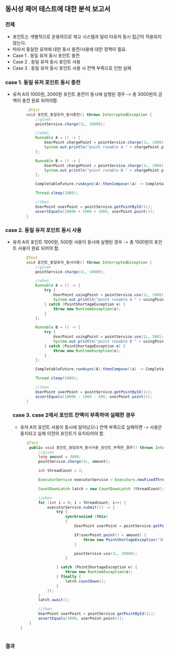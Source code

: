 ## 동시성 제어 테스트에 대한 분석 보고서

### 전제 
- 포인트는 개별적으로 운용하므로 재고 시스템과 달리 타유저 동시 접근이 적용되지 않는다.        
- 따라서 동일한 유저에 대한 동시 충전/사용에 대한 정책이 필요.       
- Case 1 . 동일 유저 동시 포인트 충전        
- Case 2 . 동일 유저 동시 포인트 사용       
- Case 3 . 동일 유저 동시 포인트 사용 시 잔액 부족으로 인한 실패       

### case 1. 동일 유저 포인트 동시 충전
- 유저 A의 1000원, 2000원 포인트 충전이 동시에 실행된 경우 -> 총 3000원의 금액이 충전 완료 되어야함.          
  
  ```java
         @Test
        void 포인트_동일유저_동시충전() throws InterruptedException {
            //given
            pointService.charge(1L, 10000);

            //when
            Runnable A = () -> {
                UserPoint chargePoint = pointService.charge(1L, 1000);
                System.out.println("point runable A " + chargePoint.point());
            };

            Runnable B = () -> {
                UserPoint chargePoint = pointService.charge(1L, 2000);
                System.out.println("point runable B " + chargePoint.point());
            };

            CompletableFuture.runAsync(A).thenCompose((a) -> CompletableFuture.runAsync(B)).join();

            Thread.sleep(1000);

            //then
            UserPoint userPoint = pointService.getPointById(1L);
            assertEquals(10000 + 1000 + 2000, userPoint.point());
        }
  ```
### case 2. 동일 유저 포인트 동시 사용
- 유저 A의 포인트 1000원, 500원 사용이 동시에 실행된 경우 -> 총 1500원의 포인트 사용이 완료 되어야 함.         

  ```java
        @Test
        void 포인트_동일유저_동시사용() throws InterruptedException {
            //given
            pointService.charge(1L, 10000);

            //when
            Runnable A = () -> {
                try {
                    UserPoint usingPoint = pointService.use(1L, 1000);
                    System.out.println("point runable A " + usingPoint.point());
                } catch (PointShortageException e) {
                    throw new RuntimeException(e);
                }
            };

            Runnable B = () -> {
                try {
                    UserPoint usingPoint = pointService.use(1L, 500);
                    System.out.println("point runable B " + usingPoint.point());
                } catch (PointShortageException e) {
                    throw new RuntimeException(e);
                }
            };

            CompletableFuture.runAsync(A).thenCompose((a) -> CompletableFuture.runAsync(B)).join();

            Thread.sleep(1000);

            //then
            UserPoint userPoint = pointService.getPointById(1L);
            assertEquals(10000 - 1000 - 500, userPoint.point());
        }
  ```


  ### case 3. case 2에서 포인트 잔액이 부족하여 실패한 경우
  - 유저 A의 포인트 사용이 동시에 일어났으나 잔액 부족으로 실패하면 -> 사용은 중지되고 실패 이전의 포인트가 유지되어야 함.            
 
    ```java
       @Test
        public void 포인트_동일유저_동시사용_포인트_부족한_경우() throws InterruptedException {
            //given
            long amount = 3000;
            pointService.charge(1L, amount);

            int threadCount = 3;

            ExecutorService executorService = Executors.newFixedThreadPool(3);

            CountDownLatch latch = new CountDownLatch (threadCount);

            //when
            for (int i = 0; i < threadCount; i++) {
                executorService.submit(() -> {
                    try {
                        synchronized (this)
                        {
                            UserPoint userPoint = pointService.getPointById(1L);

                            if(userPoint.point() < amount) {
                                throw new PointShortageException("포인트가 부족합니다.");
                            }

                            pointService.use(1L, 20000);
                        }

                    } catch (PointShortageException e) {
                        throw new RuntimeException(e);
                    } finally {
                        latch.countDown();
                    }
                });
            }
            latch.await();

            //then
            UserPoint userPoint = pointService.getPointById(1L);
            assertEquals(3000, userPoint.point());
        }
    }
  ```
### 결과
